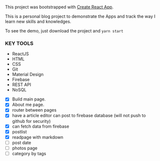 This project was bootstrapped with [Create React App](https://github.com/facebook/create-react-app).

This is a personal blog project to demonstrate the Apps and track the way I learn new skills and knowledges.

To see the demo, just download the project and ``yarn start``

### KEY TOOLS
* ReactJS
* HTML
* CSS
* Git
* Material Design
* Firebase
* REST API
* NoSQL


- [X] Build main page.
- [X] About me page.
- [X] router between pages
- [X] have a article editor can post to firebase database (will not push to github for security)
- [X] can fetch data from firebase 
- [X] postlist
- [X] readpage with markdown
- [ ] post date
- [ ] photos page
- [ ] category by tags
